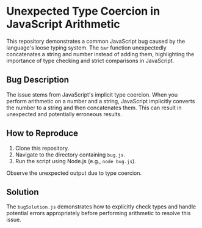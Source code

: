 # Unexpected Type Coercion in JavaScript Arithmetic

This repository demonstrates a common JavaScript bug caused by the language's loose typing system.  The `bar` function unexpectedly concatenates a string and number instead of adding them, highlighting the importance of type checking and strict comparisons in JavaScript.

## Bug Description

The issue stems from JavaScript's implicit type coercion. When you perform arithmetic on a number and a string, JavaScript implicitly converts the number to a string and then concatenates them.  This can result in unexpected and potentially erroneous results.

## How to Reproduce

1. Clone this repository.
2. Navigate to the directory containing `bug.js`.
3. Run the script using Node.js (e.g., `node bug.js`).

Observe the unexpected output due to type coercion.

## Solution

The `bugSolution.js` demonstrates how to explicitly check types and handle potential errors appropriately before performing arithmetic to resolve this issue.